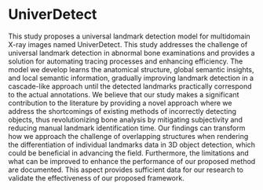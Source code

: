 # UniverDetect
This study proposes a universal landmark detection model for multidomain X-ray images named UniverDetect. This study addresses the challenge of universal landmark detection in abnormal bone examinations and provides a solution for automating tracing processes and enhancing efficiency. The model we develop learns the anatomical structure, global semantic insights, and local semantic information, gradually improving landmark detection in a cascade-like approach until the detected landmarks practically correspond to the actual annotations. 
We believe that our study makes a significant contribution to the literature by providing a novel approach where we address the shortcomings of existing methods of incorrectly detecting objects, thus revolutionizing bone analysis by mitigating subjectivity and reducing manual landmark identification time. Our findings can transform how we approach the challenge of overlapping structures when rendering the differentiation of individual landmarks data in 3D object detection, which could be beneficial in advancing the field. Furthermore, the limitations and what can be improved to enhance the performance of our proposed method are documented. This aspect provides sufficient data for our research to validate the effectiveness of our proposed framework. 

